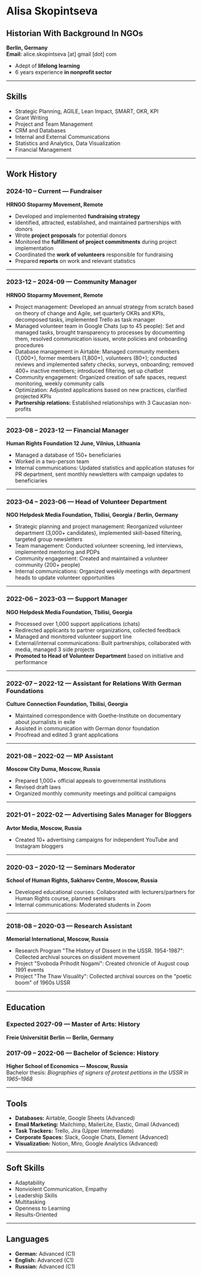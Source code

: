 # Alisa Skopintseva

## Historian With Background In NGOs

**Berlin, Germany**  
**Email:** alice.skopintseva [at] gmail [dot] com

- Adept of **lifelong learning**
- 6 years experience **in nonprofit sector**

---

## Skills

- Strategic Planning, AGILE, Lean Impact, SMART, OKR, KPI
- Grant Writing
- Project and Team Management
- CRM and Databases
- Internal and External Communications
- Statistics and Analytics, Data Visualization
- Financial Management

---

## Work History

### 2024-10 – Current — Fundraiser  
**HRNGO Stoparmy Movement, Remote**

- Developed and implemented **fundraising strategy**
- Identified, attracted, established, and maintained partnerships with donors
- Wrote **project proposals** for potential donors
- Monitored the **fulfillment of project commitments** during project implementation
- Coordinated the **work of volunteers** responsible for fundraising
- Prepared **reports** on work and relevant statistics

---

### 2023-12 – 2024-09 — Community Manager  
**HRNGO Stoparmy Movement, Remote**

- Project management: Developed an annual strategy from scratch based on theory of change and Agile, set quarterly OKRs and KPIs, decomposed tasks, implemented Trello as task manager
- Managed volunteer team in Google Chats (up to 45 people): Set and managed tasks, brought transparency to processes by documenting them, resolved communication issues, wrote policies and onboarding procedures
- Database management in Airtable: Managed community members (1,000+), former members (1,800+), volunteers (80+); conducted reviews and implemented safety checks, surveys, onboarding; removed 400+ inactive members; introduced filtering, set up chatbot
- Community engagement: Organized creation of safe spaces, request monitoring, weekly community calls
- Optimization: Adjusted applications based on new practices, clarified projected KPIs
- **Partnership relations:** Established relationships with 3 Caucasian non-profits

---

### 2023-08 – 2023-12 — Financial Manager  
**Human Rights Foundation 12 June, Vilnius, Lithuania**

- Managed a database of 150+ beneficiaries
- Worked in a two-person team
- Internal communications: Updated statistics and application statuses for PR department, sent monthly newsletters with campaign updates to beneficiaries

---

### 2023-04 – 2023-06 — Head of Volunteer Department  
**NGO Helpdesk Media Foundation, Tbilisi, Georgia / Berlin, Germany**

- Strategic planning and project management: Reorganized volunteer department (3,000+ candidates), implemented skill-based filtering, targeted group newsletters
- Team management: Conducted volunteer screening, led interviews, implemented mentoring and PDPs
- Community engagement: Created and maintained a volunteer community (200+ people)
- Internal communications: Organized weekly meetings with department heads to update volunteer opportunities

---

### 2022-06 – 2023-03 — Support Manager  
**NGO Helpdesk Media Foundation, Tbilisi, Georgia**

- Processed over 1,000 support applications (chats)
- Redirected applicants to partner organizations, collected feedback
- Managed and monitored volunteer support line
- External/internal communications: Built partnerships, collaborated with media, managed 3 side projects
- **Promoted to Head of Volunteer Department** based on initiative and performance

---

### 2022-07 – 2022-12 — Assistant for Relations With German Foundations  
**Culture Connection Foundation, Tbilisi, Georgia**

- Maintained correspondence with Goethe-Institute on documentary about journalists in exile
- Assisted in communication with German donor foundation
- Proofread and edited 3 grant applications

---

### 2021-08 – 2022-02 — MP Assistant  
**Moscow City Duma, Moscow, Russia**

- Prepared 1,000+ official appeals to governmental institutions
- Revised draft laws
- Organized monthly community meetings and political campaigns

---

### 2021-01 – 2022-02 — Advertising Sales Manager for Bloggers  
**Avtor Media, Moscow, Russia**

- Created 10+ advertising campaigns for independent YouTube and Instagram bloggers

---

### 2020-03 – 2020-12 — Seminars Moderator  
**School of Human Rights, Sakharov Centre, Moscow, Russia**

- Developed educational courses: Collaborated with lecturers/partners for Human Rights course, planned seminars
- Internal communications: Moderated students in Zoom

---

### 2018-08 – 2020-03 — Research Assistant  
**Memorial International, Moscow, Russia**

- Research Program "The History of Dissent in the USSR. 1954-1987": Collected archival sources on dissident movement
- Project "Svoboda Prihodit Nogami": Created chronicle of August coup 1991 events
- Project "The Thaw Visuality": Collected archival sources on the "poetic boom" of 1960s USSR

---

## Education

### Expected 2027-09 — Master of Arts: History  
**Freie Universität Berlin — Berlin, Germany**

### 2017-09 – 2022-06 — Bachelor of Science: History  
**Higher School of Economics — Moscow, Russia**  
Bachelor thesis: *Biographies of signers of protest petitions in the USSR in 1965–1968*

---

## Tools

- **Databases:** Airtable, Google Sheets (Advanced)
- **Email Marketing:** Mailchimp, MailerLite, Elastic, Gmail (Advanced)
- **Task Trackers:** Trello, Jira (Upper Intermediate)
- **Corporate Spaces:** Slack, Google Chats, Element (Advanced)
- **Visualization:** Notion, Miro, Google Analytics (Advanced)

---

## Soft Skills

- Adaptability
- Nonviolent Communication, Empathy
- Leadership Skills
- Multitasking
- Openness to Learning
- Results-Oriented

---

## Languages

- **German:** Advanced (C1)
- **English:** Advanced (C1)
- **Russian:** Advanced (C1)

